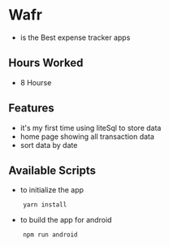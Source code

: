 # Wafr

- is the Best expense tracker apps

## Hours Worked

- 8 Hourse

## Features

- it's my first time using liteSql to store data
- home page showing all transaction data
- sort data by date

## Available Scripts

- to initialize the app

```shell
    yarn install
```

- to build the app for android

```shell
    npm run android
```
